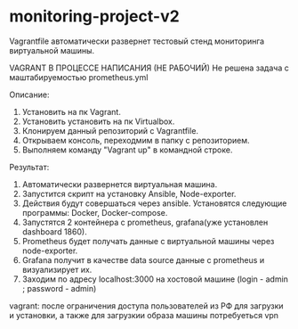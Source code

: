 # monitoring-project-v2
Vagrantfile автоматически развернет тестовый стенд мониторинга виртуальной машины.

VAGRANT В ПРОЦЕССЕ НАПИСАНИЯ (НЕ РАБОЧИЙ)
Не решена задача с маштабируемостью prometheus.yml

Описание:
1. Установить на пк Vagrant.
2. Установить установить на пк Virtualbox.
3. Клонируем данный репозиторий с Vagrantfile.
4. Открываем консоль, переходмим в папку с репозиторием.
5. Выполняем команду "Vagrant up" в командной строке.

Результат:
1. Автоматически развернется виртуальная машина.
2. Запустится скрипт на установку Ansible, Node-exporter.
3. Действия будут совершаться через ansible. Установятся следующие программы: Docker, Docker-compose.
4. Запустятся 2 контейнера с prometheus, grafana(уже установлен dashboard 1860).
5. Prometheus будет получать данные с виртуальной машины через node-exporter.
6. Grafana получит в качестве data source данные с prometheus и визуализирует их.
7. Заходим по адресу localhost:3000 на хостовой машине (login - admin ; password - admin)

vagrant: после ограничения доступа пользователей из РФ для загрузки и установки, а также для загрузкии образа машины потребуеться vpn
